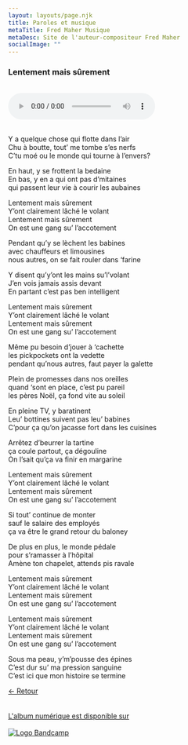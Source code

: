 ```yaml
---
layout: layouts/page.njk
title: Paroles et musique
metaTitle: Fred Maher Musique
metaDesc: Site de l'auteur-compositeur Fred Maher
socialImage: ""
---
```

<style>
*:focus {
    outline: none;
}
</style>

  ### Lentement mais sûrement
 <br> 
<audio controls>
  <source src="https://fredmahermusique.com/mp3/lentement-mais-surement.ogg" type="audio/ogg">
  <source src="https://fredmahermusique.com/mp3/lentement-mais-surement.mp3" type="audio/mpeg">
Your browser does not support the audio element.
</audio>
<br>
<br>     


Y a quelque chose qui flotte dans l’air<br>
Chu à boutte, tout’ me tombe s’es nerfs<br>
C’tu moé ou le monde qui tourne à l’envers?

En haut, y se frottent la bedaine<br>
En bas, y en a qui ont pas d’mitaines<br>
qui passent leur vie à courir les aubaines

Lentement mais sûrement<br>
Y’ont clairement lâché le volant<br>
Lentement mais sûrement<br>
On est une gang su’ l’accotement

Pendant qu’y se lèchent les babines<br>
avec chauffeurs et limousines<br>
nous autres, on se fait rouler dans ‘farine

Y disent qu’y’ont les mains su’l’volant<br>
J’en vois jamais assis devant<br>
En partant c’est pas ben intelligent

Lentement mais sûrement<br>
Y’ont clairement lâché le volant<br>
Lentement mais sûrement<br>
On est une gang su’ l’accotement

Même pu besoin d’jouer à ‘cachette<br>
les pickpockets ont la vedette<br>
pendant qu’nous autres, faut payer la galette

Plein de promesses dans nos oreilles<br>
quand ‘sont en place, c’est pu pareil<br>
les pères Noël, ça fond vite au soleil

En pleine TV, y baratinent<br>
Leu’ bottines suivent pas leu’ babines<br>
C’pour ça qu’on jacasse fort dans les cuisines

Arrêtez d’beurrer la tartine<br>
ça coule partout, ça dégouline<br>
On l’sait qu’ça va finir en margarine

Lentement mais sûrement<br>
Y’ont clairement lâché le volant<br>
Lentement mais sûrement<br>
On est une gang su’ l’accotement

Si tout’ continue de monter<br>
sauf le salaire des employés<br>
ça va être le grand retour du baloney

De plus en plus, le monde pédale<br>
pour s’ramasser à l’hôpital<br>
Amène ton chapelet, attends pis ravale

Lentement mais sûrement<br>
Y’ont clairement lâché le volant<br>
Lentement mais sûrement<br>
On est une gang su’ l’accotement

Lentement mais sûrement<br>
Y’ont clairement lâché le volant<br>
Lentement mais sûrement<br>
On est une gang su’ l’accotement

Sous ma peau, y’m’pousse des épines<br>
C’est dur su’ ma pression sanguine<br>
C’est ici que mon histoire se termine

[&larr; Retour](/j-attends-l-printemps/index.html#heading-paroles-et-musique)
<br>
<br> 
<a class="bandcamp" href="https://fredmahermusique.bandcamp.com">
          <br>L'album numérique est disponible sur<br><br><img src="/images/bandcamp.svg" alt="Logo Bandcamp"></a>